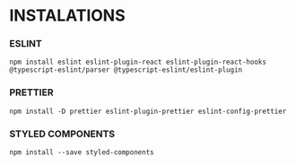# **INSTALATIONS**

### **ESLINT**

`npm install eslint eslint-plugin-react eslint-plugin-react-hooks @typescript-eslint/parser @typescript-eslint/eslint-plugin`

### **PRETTIER**

`npm install -D prettier eslint-plugin-prettier eslint-config-prettier`

### **STYLED COMPONENTS**

`npm install --save styled-components`
